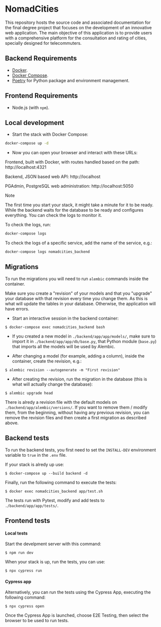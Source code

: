 # NomadCities
This repository hosts the source code and associated documentation for the final degree project that focuses on the development of an innovative web application. The main objective of this application is to provide users with a comprehensive platform for the consultation and rating of cities, specially designed for telecommuters.

## Backend Requirements

* [Docker](https://www.docker.com/).
* [Docker Compose](https://docs.docker.com/compose/install/).
* [Poetry](https://python-poetry.org/) for Python package and environment management.

## Frontend Requirements

* Node.js (with `npm`).

## Local development

* Start the stack with Docker Compose:

```bash
docker-compose up -d
```

* Now you can open your browser and interact with these URLs:

Frontend, built with Docker, with routes handled based on the path: http://localhost:4321

Backend, JSON based web API: http://localhost

PGAdmin, PostgreSQL web administration: http://localhost:5050

> [!NOTE]  
> The first time you start your stack, it might take a minute for it to be ready. While the backend waits for the database to be ready and configures everything. You can check the logs to monitor it.

To check the logs, run:

```bash
docker-compose logs
```

To check the logs of a specific service, add the name of the service, e.g.:

```bash
docker-compose logs nomadcities_backend
```

## Migrations
To run the migrations you will need to run `alembic` commands inside the container.

Make sure you create a "revision" of your models and that you "upgrade" your database with that revision every time you change them. As this is what will update the tables in your database. Otherwise, the application will have errors.

* Start an interactive session in the backend container:

```console
$ docker-compose exec nomadcities_backend bash
```

* If you created a new model in `./backend/app/app/models/`, make sure to import it in `./backend/app/app/db/base.py`, that Python module (`base.py`) that imports all the models will be used by Alembic.

* After changing a model (for example, adding a column), inside the container, create the revision, e.g.:

```console
$ alembic revision --autogenerate -m "First revision"
```

* After creating the revision, run the migration in the database (this is what will actually change the database):

```console
$ alembic upgrade head
```

There is alredy a revision file with the default models on `./backend/app/alembic/versions/`. If you want to remove them / modify them, from the beginning, without having any previous revision, you can remove the revision files and then create a first migration as described above.

## Backend tests
To run the backend tests, you first need to set the `INSTALL-DEV` environment variable to `true` in the `.env` file.

If your stack is alredy up use:

```console
$ docker-compose up --build backend -d
```

Finally, run the following command to execute the tests:
```console
$ docker exec nomadcities_backend app/test.sh
```

The tests run with Pytest, modify and add tests to `./backend/app/app/tests/`.

## Frontend tests
#### Local tests
Start the develpment server with this command:

```console
$ npm run dev
```

When your stack is up, run the tests, you can use:

```console
$ npx cypress run
```

#### Cypress app
Alternatively, you can run the tests using the Cypress App, executing the following command:

```console
$ npx cypress open
```

Once the Cypress App is launched, choose E2E Testing, then select the browser to be used to run tests.